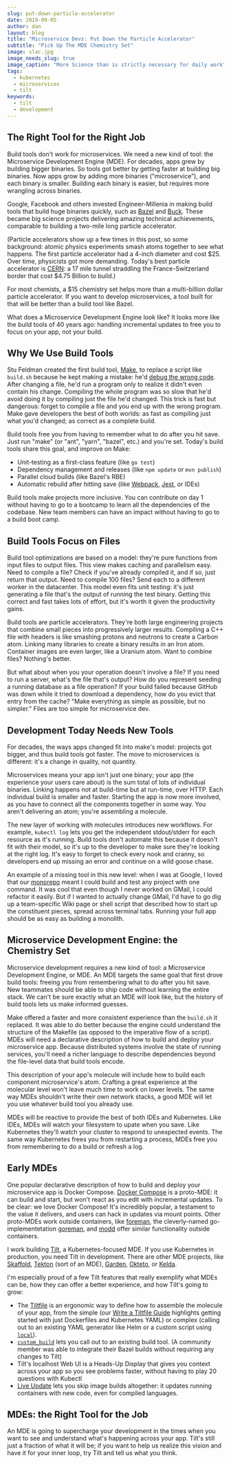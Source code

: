 ```yaml
---
slug: put-down-particle-accelerator
date: 2019-09-05
author: dan
layout: blog
title: "Microservice Devs: Put Down the Particle Accelerator"
subtitle: "Pick Up The MDE Chemistry Set"
image: slac.jpg
image_needs_slug: true
image_caption: "More Science than is strictly necessary for daily work"
tags:
  - kubernetes
  - microservices
  - tilt
keywords:
  - tilt
  - development
---
```


## The Right Tool for the Right Job
Build tools don't work for microservices. We need a new kind of tool: the Microservice Development Engine (MDE). For decades, apps grew by building bigger binaries. So tools got better by getting faster at building big binaries. Now apps grow by adding more binaries ("microservice”), and each binary is smaller. Building each binary is easier, but requires more wrangling across binaries.

Google, Facebook and others invested Engineer-Millenia in making build tools that build huge binaries quickly, such as [Bazel](https://bazel.build) and [Buck](https://buck.build). These became big science projects delivering amazing technical achievements, comparable to building a two-mile long particle accelerator.

(Particle accelerators show up a few times in this post, so some background: atomic physics experiments smash atoms together to see what happens. The first particle accelerator had a 4-inch diameter and cost $25. Over time, physicists got more demanding. Today's best particle accelerator is [CERN](https://en.wikipedia.org/wiki/CERN): a 17 mile tunnel straddling the France-Switzerland border that cost $4.75 Billion to build.)

For most chemists, a $15 chemistry set helps more than a multi-billion dollar particle accelerator. If you want to develop microservices, a tool built for that will be better than a build tool like Bazel.

What does a Microservice Development Engine look like? It looks more like the build tools of 40 years ago: handling incremental updates to free you to focus on your app, not your build.

## Why We Use Build Tools
Stu Feldman created the first build tool, [Make](https://en.wikipedia.org/wiki/Make_(software)), to replace a script like `build.sh` because he kept making a mistake: he'd [debug the wrong code](https://www.princeton.edu/~hos/mike/transcripts/feldman.htm). After changing a file, he'd run a program only to realize it didn't even contain his change. Compiling the whole program was so slow that he'd avoid doing it by compiling just the file he'd changed. This trick is fast but dangerous: forget to compile a file and you end up with the wrong program. Make gave developers the best of both worlds: as fast as compiling just what you'd changed; as correct as a complete build.

Build tools free you from having to remember what to do after you hit save. Just run "make" (or "ant", "yarn", "bazel", etc.) and you're set. Today's build tools share this goal, and improve on Make:
* Unit-testing as a first-class feature (like `go test`)
* Dependency management and releases (like `npm update` or `mvn publish`)
* Parallel cloud builds (like Bazel's RBE)
* Automatic rebuild after hitting save (like [Webpack](https://webpack.js.org/), [Jest](https://jestjs.io/), or IDEs)

Build tools make projects more inclusive. You can contribute on day 1 without having to go to a bootcamp to learn all the dependencies of the codebase. New team members can have an  impact without having to go to a build boot camp.

## Build Tools Focus on Files
Build tool optimizations are based on a model: they're pure functions from input files to output files. This view makes caching and parallelism easy. Need to compile a file? Check if you've already compiled it, and if so, just return that output. Need to compile 100 files? Send each to a different worker in the datacenter. This model even fits unit testing: it's just generating a file that's the output of running the test binary. Getting this correct and fast takes lots of effort, but it's worth it given the productivity gains.

Build tools are particle accelerators. They're both large engineering projects that combine small pieces into progressively larger results. Compiling a C++ file with headers is like smashing protons and neutrons to create a Carbon atom. Linking many libraries to create a binary results in an Iron atom. Container images are even larger, like a Uranium atom. Want to combine files? Nothing's better.

But what about when you your operation doesn't involve a file? If you need to run a server, what's the file that's output? How do you represent seeding a running database as a file operation? If your build failed because GitHub was down while it tried to download a dependency, how do you evict that entry from the cache? "Make everything as simple as possible, but no simpler." Files are too simple for microservice dev.

## Development Today Needs New Tools
For decades, the ways apps changed fit into make's model: projects got bigger, and thus build tools got faster. The move to microservices is different: it's a change in quality, not quantity.

Microservices means your app isn't just one binary; your app (the experience your users care about) is the sum total of lots of individual binaries. Linking happens not at build-time but at run-time, over HTTP. Each individual build is smaller and faster. Starting the app is now more involved, as you have to connect all the components together in some way. You aren't delivering an atom; you're assembling a molecule.

The new layer of working with molecules introduces new workflows. For example, `kubectl log` lets you get the independent stdout/stderr for each resource as it's running. Build tools don't automate this because it doesn't fit with their model, so it's up to the developer to make sure they're looking at the right log. It's easy to forget to check every nook and cranny, so developers end up missing an error and continue on a wild goose chase.

An example of a missing tool in this new level: when I was at Google, I loved that our [monorepo](https://cacm.acm.org/magazines/2016/7/204032-why-google-stores-billions-of-lines-of-code-in-a-single-repository/fulltext) meant I could build and test any project with one command. It was cool that even though I never worked on GMail, I could refactor it easily. But if I wanted to actually change GMail, I'd have to go dig up a team-specific Wiki page or shell script that described how to start up the constituent pieces, spread across terminal tabs. Running your full app should be as easy as building a monolith.

## Microservice Development Engine: the Chemistry Set
Microservice development requires a new kind of tool: a Microservice Development Engine, or MDE. An MDE targets the same goal that first drove build tools: freeing you from remembering what to do after you hit save. New teammates should be able to ship code without learning the entire stack. We can't be sure exactly what an MDE will look like, but the history of build tools lets us make informed guesses.

Make offered a faster and more consistent experience than the `build.sh` it replaced. It was able to do better because the engine could understand the structure of the Makefile (as opposed to the imperative flow of a script).  MDEs will need a declarative description of how to build and deploy your microservice app. Because distributed systems involve the state of running services, you'll need a richer language to describe dependencies beyond the file-level data that build tools encode.

This description of your app's molecule will include how to build each component microservice's atom. Crafting a great experience at the molecular level won't leave much time to work on lower levels. The same way MDEs shouldn't write their own network stacks, a good MDE will let you use whatever build tool you already use.

MDEs will be reactive to provide the best of both IDEs and Kubernetes. Like IDEs, MDEs will watch your filesystem to upate when you save. Like Kubernetes they'll watch your cluster to respond to unexpected events. The same way Kubernetes frees you from restarting a process, MDEs free you from remembering to do a build or refresh a log.

## Early MDEs
One popular declarative description of how to build and deploy your microservice app is Docker Compose. [Docker Compose](https://docs.docker.com/compose/) is a proto-MDE: it can build and start, but won't react as you edit with incremental updates. To be clear: we love Docker Compose! It's incredibly popular, a testament to the value it delivers, and users can hack in updates via mount points. Other proto-MDEs work outside containers, like [foreman](https://github.com/ddollar/foreman), the cleverly-named go-implementetation [goreman](https://github.com/mattn/goreman), and [modd](https://github.com/cortesi/modd) offer similar functionality outside containers.

I work building [Tilt](https://tilt.dev), a Kubernetes-focused MDE. If you use Kubernetes in production, you need Tilt in development. There are other MDE projects, like [Skaffold](https://skaffold.dev), [Tekton](https://tekton.dev) (sort of an MDE), [Garden](https://garden.io), [Okteto](https://okteto.com), or [Kelda](https://kelda.io).

I'm especially proud of a few Tilt features that really exemplify what MDEs can be, how they can offer a better experience, and how Tilt's going to grow:
* The [Tiltfile](https://docs.tilt.dev/tiltfile_authoring.html) is an ergonomic way to define how to assemble the molecule of your app, from the simple (our [Write a Tiltfile Guide](https://docs.tilt.dev/tiltfile_authoring.html) highlights getting started with just Dockerfiles and Kubernetes YAML) or complex (calling out to an existing YAML generator like Helm or a custom script using [`local`](https://docs.tilt.dev/tiltfile_concepts.html)).
* [`custom_build`](https://docs.tilt.dev/custom_build.html) lets you call out to an existing build tool. (A community member was able to integrate their Bazel builds without requiring any changes to Tilt)
* Tilt's localhost Web UI is a Heads-Up Display that gives you context across your app so you see problems faster, without having to play 20 questions with Kubectl
* [Live Update](https://blog.tilt.dev/2019/04/02/fast-kubernetes-development-with-live-update.html) lets you skip image builds altogether: it updates running containers with new code, even for compiled languages.

## MDEs: the Right Tool for the Job
An MDE is going to supercharge your development in the times when you want to see and understand what's happening across your app. Tilt's still just a fraction of what it will be; if you want to help us realize this vision and have it for your inner loop, try Tilt and tell us what you think.
